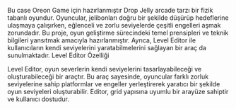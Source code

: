 Bu case Oreon Game için hazırlanmıştır
Drop Jelly arcade tarzı bir fizik tabanlı oyundur. Oyuncular, jelibonları doğru bir şekilde düşürüp hedeflerine ulaşmaya çalışırken, eğlenceli ve zorlu seviyelerde çeşitli engelleri aşmak zorundadır. Bu proje, oyun geliştirme sürecindeki temel prensipleri ve teknik bilgileri yansıtmak amacıyla hazırlanmıştır. Ayrıca, Level Editor ile kullanıcıların kendi seviyelerini yaratabilmelerini sağlayan bir araç da sunulmaktadır.
Level Editor Özelliği

Level Editor, oyun severlerin kendi seviyelerini tasarlayabileceği ve oluşturabileceği bir araçtır. Bu araç sayesinde, oyuncular farklı zorluk seviyelerine sahip platformlar ve engeller yerleştirerek yaratıcı bir şekilde oyun seviyeleri oluşturabilir. Editor, grid yapısına uyumlu bir arayüze sahiptir ve kullanıcı dostudur.
